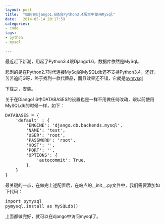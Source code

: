 ```yaml
---
layout: post
title:  "如何在Django1.6结合Python3.4版本中使用MySql"
date:   2014-05-14 20:17:59
categories: 
- code 
tags:
- python
- mysql

---
```

最近赶下新潮，用起了Python3.4跟Django1.6，数据库依然是MySql。

悲剧的是在Python2.7时代连接MySql的MySQLdb还不支持Python3.4，还好，苦苦追问G哥，终于找到一款代替品，而且效果还不错，它就是[pymysql]()

下载之，安装。

关于在Diango1.6中DATABASES的设置也是一样不用做任何改动，跟以前使用MySQLdb的时候一样，如下：
<pre>DATABASES = {
	'default' : {
		'ENGINE': 'django.db.backends.mysql',
		'NAME': 'test',
		'USER': 'root',
		'PASSWORD': 'root',
		'HOST': '',
		'PORT': '', 
		'OPTIONS': {
			'autocommit': True,
		},
	}
}
</pre>

最关键的一点，在做完上述配置后，在站点的__init__.py文件中，我们需要添加如下代码：
<pre>import pymysql
pymysql.install_as_MySQLdb()</pre>

上面都做完好，就可以在django中访问mysql了。